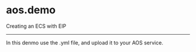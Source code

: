 # aos.demo
Creating an ECS with EIP

-------------------------------------

In this denmo use the .yml file, and upload it to your AOS service.
